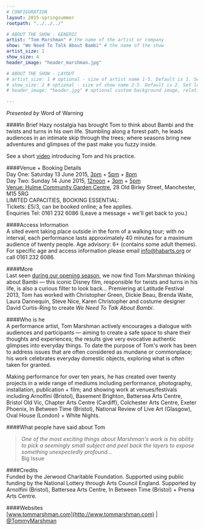 ```yaml
---
# CONFIGURATION
layout: 2015-springsummer
rootpath: "../../../"

# ABOUT THE SHOW - GENERIC
artist: "Tom Marshman" # the name of the artist or company
show: "We Need To Talk About Bambi" # the name of the show
artist_size: 1
show_size: 4
header_image: "header_marshman.jpg"

# ABOUT THE SHOW - LAYOUT
# artist_size: 1 # optional - size of artist name 1-5. Default is 1. Set longer names to lower values
# show_size: 2 # optional - size of show name 2-5. Default is 2. Set longer names to lower values
# header_image: "header.jpg" # optional custom background image, relative to current page

---
```

*Presented by* Word of Warning        
        
####In Brief
Hazy nostalgia has brought Tom to think about Bambi and the twists and turns in his own life. Stumbling along a forest path, he leads audiences in an intimate skip through the trees; where seasons bring new adventures and glimpses of the past make you fuzzy inside.       
        
See a short [video](http://vimeo.com/35815281) introducing Tom and his practice.          
         
####Venue + Booking Details        
Day One: Saturday 13 June 2015, [3pm](http://www.wegottickets.com/event/315530) + [5pm](http://www.wegottickets.com/event/315532) + [8pm](http://www.wegottickets.com/event/315534)        
Day Two: Sunday 14 June 2015, [12noon](http://www.wegottickets.com/event/315536) + [3pm](http://www.wegottickets.com/event/315538) + [5pm](http://www.wegottickets.com/event/315540)        
[Venue: Hulme Community Garden Centre](http://www.hulmegardencentre.org.uk/contact), 28 Old Birley Street, Manchester, M15 5RG        
LIMITED CAPACITIES, BOOKING ESSENTIAL:        
Tickets: £5/3, can be booked online; a fee applies.        
Enquiries Tel: 0161 232 6086 (Leave a message + we'll get back to you.)          
        
####Access Information         
A sited event taking place outside in the form of a walking tour; with no interval, each performance lasts approximately 40 minutes for a maximum audience of twenty people. Age advisory: 6+ (contains some adult themes). For specific age and access information please email info@habarts.org or call 0161 232 6086.         
         
####More         
Last seen [during our opening season](/archive/2012-springsummer/marshman), we now find Tom Marshman thinking about Bambi — this iconic Disney film, responsible for twists and turns in his life, is also a curious filter to look back… Premiering at Latitude Festival 2013, Tom has worked with Christopher Green, Dickie Beau, Brenda Waite, Laura Dannequin, Steve Nice, Karen Christopher and costume designer David Curtis-Ring to create *We Need To Talk About Bambi*.        
        
####Who is he       
A performance artist, Tom Marshman actively encourages a dialogue with audiences and participants — aiming to create a 
safe space to share their thoughts and experiences; the results give very evocative authentic glimpses into everyday things. To date the purpose of Tom's work has been to address issues that are often considered as mundane or commonplace; his work celebrates everyday domestic objects, exploring what is often taken for granted.       
         
Making performance for over ten years, he has created over twenty projects in a wide range of mediums including performance, photography, installation, publication + film; and showing work at venues/festivals including Arnolfini (Bristol), Basement Brighton, Battersea Arts Centre, Bristol Old Vic, Chapter Arts Centre (Cardiff), Colchester Arts Centre, Exeter Phoenix, In Between Time (Bristol), National Review of Live Art (Glasgow), Oval House (London) + White Nights.          
          
####What people have said about Tom         
>*One of the most exciting things about Marshman's work is his ability to pick a seemingly small subject and peel back the layers to expose something unexpectedly profound…*<br>Big Issue          
         
####Credits         
Funded by the Jerwood Charitable Foundation. Supported using public funding by the National Lottery through Arts Council England. Supported by Arnolfini (Bristol), Battersea Arts Centre, In Between Time (Bristol) + Prema Arts Centre.        
        
####Websites        
[www.tommarshman.com](http://www.tommarshman.com) | [@TommyMarshman](http://twitter.com/TommyMarshman)

